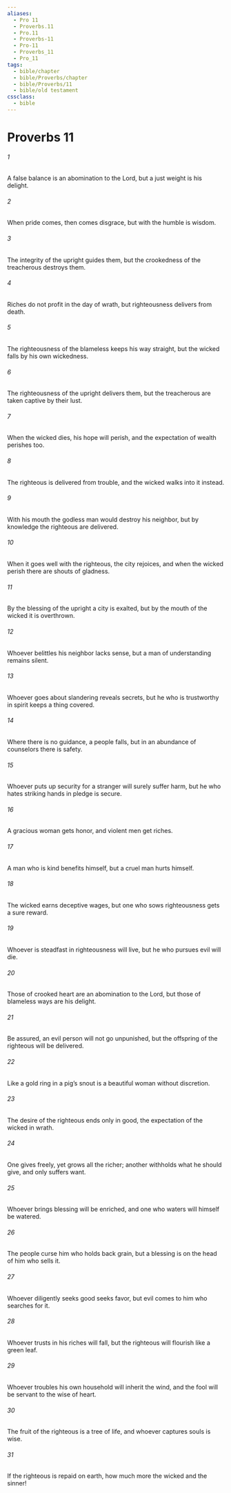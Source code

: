 ```yaml
---
aliases:
  - Pro 11
  - Proverbs.11
  - Pro.11
  - Proverbs-11
  - Pro-11
  - Proverbs_11
  - Pro_11
tags:
  - bible/chapter
  - bible/Proverbs/chapter
  - bible/Proverbs/11
  - bible/old testament
cssclass:
  - bible
---
```


# Proverbs 11

###### 1
A false balance is an abomination to the Lord,   but a just weight is his delight.
###### 2
When pride comes, then comes disgrace, but with the humble is wisdom.
###### 3
The integrity of the upright guides them,   but the crookedness of the treacherous destroys them.
###### 4
Riches do not profit in the day of wrath,   but righteousness delivers from death.
###### 5
The righteousness of the blameless keeps his way straight, but the wicked falls by his own wickedness.
###### 6
The righteousness of the upright delivers them, but the treacherous are taken captive by their lust.
###### 7
When the wicked dies, his hope will perish, and the expectation of wealth perishes too.
###### 8
The righteous is delivered from trouble, and the wicked walks into it instead.
###### 9
With his mouth the godless man would destroy his neighbor, but by knowledge the righteous are delivered.
###### 10
When it goes well with the righteous, the city rejoices, and when the wicked perish there are shouts of gladness.
###### 11
By the blessing of the upright a city is exalted, but by the mouth of the wicked it is overthrown.
###### 12
Whoever belittles his neighbor lacks sense, but a man of understanding remains silent.
###### 13
Whoever goes about slandering reveals secrets, but he who is trustworthy in spirit keeps a thing covered.
###### 14
Where there is no guidance, a people falls,   but in an abundance of counselors there is safety.
###### 15
Whoever puts up security for a stranger will surely suffer harm, but he who hates striking hands in pledge is secure.
###### 16
A gracious woman gets honor, and violent men get riches.
###### 17
A man who is kind benefits himself, but a cruel man hurts himself.
###### 18
The wicked earns deceptive wages, but one who sows righteousness gets a sure reward.
###### 19
Whoever is steadfast in righteousness will live, but he who pursues evil will die.
###### 20
Those of crooked heart are an abomination to the Lord, but those of blameless ways are his delight.
###### 21
Be assured, an evil person will not go unpunished, but the offspring of the righteous will be delivered.
###### 22
Like a gold ring in a pig’s snout is a beautiful woman without discretion.
###### 23
The desire of the righteous ends only in good,   the expectation of the wicked in wrath.
###### 24
One gives freely, yet grows all the richer; another withholds what he should give, and only suffers want.
###### 25
Whoever brings blessing will be enriched, and one who waters will himself be watered.
###### 26
The people curse him who holds back grain, but a blessing is on the head of him who sells it.
###### 27
Whoever diligently seeks good seeks favor, but evil comes to him who searches for it.
###### 28
Whoever trusts in his riches will fall, but the righteous will flourish like a green leaf.
###### 29
Whoever troubles his own household will inherit the wind, and the fool will be servant to the wise of heart.
###### 30
The fruit of the righteous is a tree of life, and whoever captures souls is wise.
###### 31
If the righteous is repaid on earth, how much more the wicked and the sinner!


